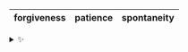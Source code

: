 | forgiveness | patience | spontaneity |
| :---------: | :------: | :---------: |

<details>
  <summary>✨</summary>
  These words are chosen at random each day. New words will appear here tomorrow morning.
</details>